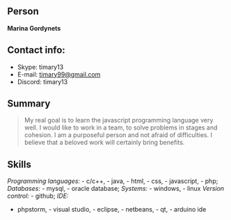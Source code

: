 ## Person
**Marina Gordynets**

## Contact info:
* Skype: timary13
* E-mail: [timary99@gmail.com](timary99@gmail.com)
* Discord: timary13

## Summary
> My real goal is to learn the javascript programming language very well. I would like to work in a team, to solve problems in stages and cohesion. I am a purposeful person and not afraid of difficulties. I believe that a beloved work will certainly bring benefits.

## Skills
*Programming languages:*
	- c/c++, 
	- java, 
	- html, 
	- css, 
	- javascript, 
	- php;
*Databases:* 
	- mysql, 
	- oracle database;
*Systems:* 
	- windows, 
	- linux
*Version control:* 
	- github;
*IDE:* 
- phpstorm, - visual studio, - eclipse, - netbeans, - qt, - arduino ide
